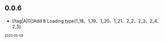 ## 0.0.6

-   [!tag|A|0|]Add 8 Loading type(1_18、1_19、1_20、1_21、2_2、2_3、2_4、2_5).

<font size=1>2023-05-08</font>
